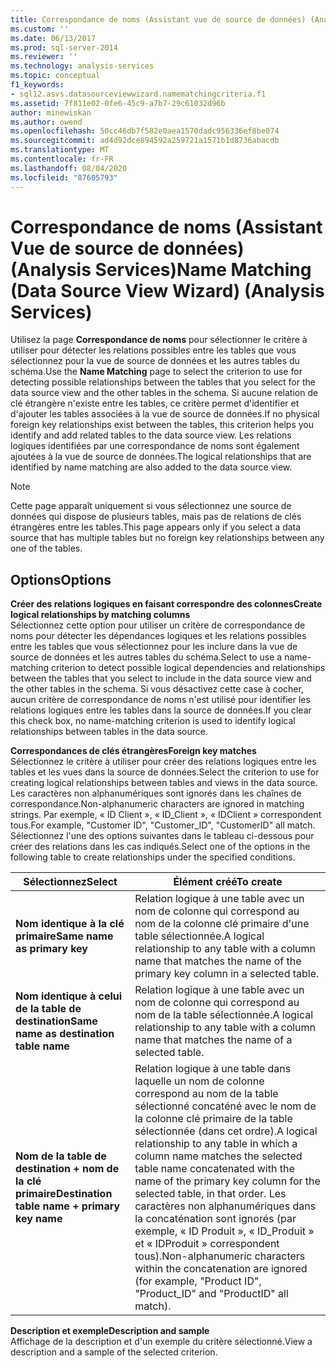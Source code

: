```yaml
---
title: Correspondance de noms (Assistant vue de source de données) (Analysis Services) | Microsoft Docs
ms.custom: ''
ms.date: 06/13/2017
ms.prod: sql-server-2014
ms.reviewer: ''
ms.technology: analysis-services
ms.topic: conceptual
f1_keywords:
- sql12.asvs.datasourceviewwizard.namematchingcriteria.f1
ms.assetid: 7f811e02-0fe6-45c9-a7b7-29c61032d96b
author: minewiskan
ms.author: owend
ms.openlocfilehash: 50cc46db7f582e0aea1570dadc956336ef8be074
ms.sourcegitcommit: ad4d92dce894592a259721a1571b1d8736abacdb
ms.translationtype: MT
ms.contentlocale: fr-FR
ms.lasthandoff: 08/04/2020
ms.locfileid: "87605793"
---
```

# <a name="name-matching-data-source-view-wizard-analysis-services"></a><span data-ttu-id="90d37-102">Correspondance de noms (Assistant Vue de source de données) (Analysis Services)</span><span class="sxs-lookup"><span data-stu-id="90d37-102">Name Matching (Data Source View Wizard) (Analysis Services)</span></span>
  <span data-ttu-id="90d37-103">Utilisez la page **Correspondance de noms** pour sélectionner le critère à utiliser pour détecter les relations possibles entre les tables que vous sélectionnez pour la vue de source de données et les autres tables du schéma.</span><span class="sxs-lookup"><span data-stu-id="90d37-103">Use the **Name Matching** page to select the criterion to use for detecting possible relationships between the tables that you select for the data source view and the other tables in the schema.</span></span> <span data-ttu-id="90d37-104">Si aucune relation de clé étrangère n'existe entre les tables, ce critère permet d'identifier et d'ajouter les tables associées à la vue de source de données.</span><span class="sxs-lookup"><span data-stu-id="90d37-104">If no physical foreign key relationships exist between the tables, this criterion helps you identify and add related tables to the data source view.</span></span> <span data-ttu-id="90d37-105">Les relations logiques identifiées par une correspondance de noms sont également ajoutées à la vue de source de données.</span><span class="sxs-lookup"><span data-stu-id="90d37-105">The logical relationships that are identified by name matching are also added to the data source view.</span></span>  
  
> [!NOTE]  
>  <span data-ttu-id="90d37-106">Cette page apparaît uniquement si vous sélectionnez une source de données qui dispose de plusieurs tables, mais pas de relations de clés étrangères entre les tables.</span><span class="sxs-lookup"><span data-stu-id="90d37-106">This page appears only if you select a data source that has multiple tables but no foreign key relationships between any one of the tables.</span></span>  
  
## <a name="options"></a><span data-ttu-id="90d37-107">Options</span><span class="sxs-lookup"><span data-stu-id="90d37-107">Options</span></span>  
 <span data-ttu-id="90d37-108">**Créer des relations logiques en faisant correspondre des colonnes**</span><span class="sxs-lookup"><span data-stu-id="90d37-108">**Create logical relationships by matching columns**</span></span>  
 <span data-ttu-id="90d37-109">Sélectionnez cette option pour utiliser un critère de correspondance de noms pour détecter les dépendances logiques et les relations possibles entre les tables que vous sélectionnez pour les inclure dans la vue de source de données et les autres tables du schéma.</span><span class="sxs-lookup"><span data-stu-id="90d37-109">Select to use a name-matching criterion to detect possible logical dependencies and relationships between the tables that you select to include in the data source view and the other tables in the schema.</span></span> <span data-ttu-id="90d37-110">Si vous désactivez cette case à cocher, aucun critère de correspondance de noms n'est utilisé pour identifier les relations logiques entre les tables dans la source de données.</span><span class="sxs-lookup"><span data-stu-id="90d37-110">If you clear this check box, no name-matching criterion is used to identify logical relationships between tables in the data source.</span></span>  
  
 <span data-ttu-id="90d37-111">**Correspondances de clés étrangères**</span><span class="sxs-lookup"><span data-stu-id="90d37-111">**Foreign key matches**</span></span>  
 <span data-ttu-id="90d37-112">Sélectionnez le critère à utiliser pour créer des relations logiques entre les tables et les vues dans la source de données.</span><span class="sxs-lookup"><span data-stu-id="90d37-112">Select the criterion to use for creating logical relationships between tables and views in the data source.</span></span> <span data-ttu-id="90d37-113">Les caractères non alphanumériques sont ignorés dans les chaînes de correspondance.</span><span class="sxs-lookup"><span data-stu-id="90d37-113">Non-alphanumeric characters are ignored in matching strings.</span></span> <span data-ttu-id="90d37-114">Par exemple, « ID Client », « ID_Client », « IDClient » correspondent tous.</span><span class="sxs-lookup"><span data-stu-id="90d37-114">For example, "Customer ID", "Customer_ID", "CustomerID" all match.</span></span> <span data-ttu-id="90d37-115">Sélectionnez l'une des options suivantes dans le tableau ci-dessous pour créer des relations dans les cas indiqués.</span><span class="sxs-lookup"><span data-stu-id="90d37-115">Select one of the options in the following table to create relationships under the specified conditions.</span></span>  
  
|<span data-ttu-id="90d37-116">Sélectionnez</span><span class="sxs-lookup"><span data-stu-id="90d37-116">Select</span></span>|<span data-ttu-id="90d37-117">Élément créé</span><span class="sxs-lookup"><span data-stu-id="90d37-117">To create</span></span>|  
|------------|---------------|  
|<span data-ttu-id="90d37-118">**Nom identique à la clé primaire**</span><span class="sxs-lookup"><span data-stu-id="90d37-118">**Same name as primary key**</span></span>|<span data-ttu-id="90d37-119">Relation logique à une table avec un nom de colonne qui correspond au nom de la colonne clé primaire d'une table sélectionnée.</span><span class="sxs-lookup"><span data-stu-id="90d37-119">A logical relationship to any table with a column name that matches the name of the primary key column in a selected table.</span></span>|  
|<span data-ttu-id="90d37-120">**Nom identique à celui de la table de destination**</span><span class="sxs-lookup"><span data-stu-id="90d37-120">**Same name as destination table name**</span></span>|<span data-ttu-id="90d37-121">Relation logique à une table avec un nom de colonne qui correspond au nom de la table sélectionnée.</span><span class="sxs-lookup"><span data-stu-id="90d37-121">A logical relationship to any table with a column name that matches the name of a selected table.</span></span>|  
|<span data-ttu-id="90d37-122">**Nom de la table de destination + nom de la clé primaire**</span><span class="sxs-lookup"><span data-stu-id="90d37-122">**Destination table name + primary key name**</span></span>|<span data-ttu-id="90d37-123">Relation logique à une table dans laquelle un nom de colonne correspond au nom de la table sélectionné concaténé avec le nom de la colonne clé primaire de la table sélectionnée (dans cet ordre).</span><span class="sxs-lookup"><span data-stu-id="90d37-123">A logical relationship to any table in which a column name matches the selected table name concatenated with the name of the primary key column for the selected table, in that order.</span></span> <span data-ttu-id="90d37-124">Les caractères non alphanumériques dans la concaténation sont ignorés (par exemple, « ID Produit », « ID_Produit » et « IDProduit » correspondent tous).</span><span class="sxs-lookup"><span data-stu-id="90d37-124">Non-alphanumeric characters within the concatenation are ignored (for example, "Product ID", "Product_ID" and "ProductID" all match).</span></span>|  
  
 <span data-ttu-id="90d37-125">**Description et exemple**</span><span class="sxs-lookup"><span data-stu-id="90d37-125">**Description and sample**</span></span>  
 <span data-ttu-id="90d37-126">Affichage de la description et d'un exemple du critère sélectionné.</span><span class="sxs-lookup"><span data-stu-id="90d37-126">View a description and a sample of the selected criterion.</span></span>  
  
  
